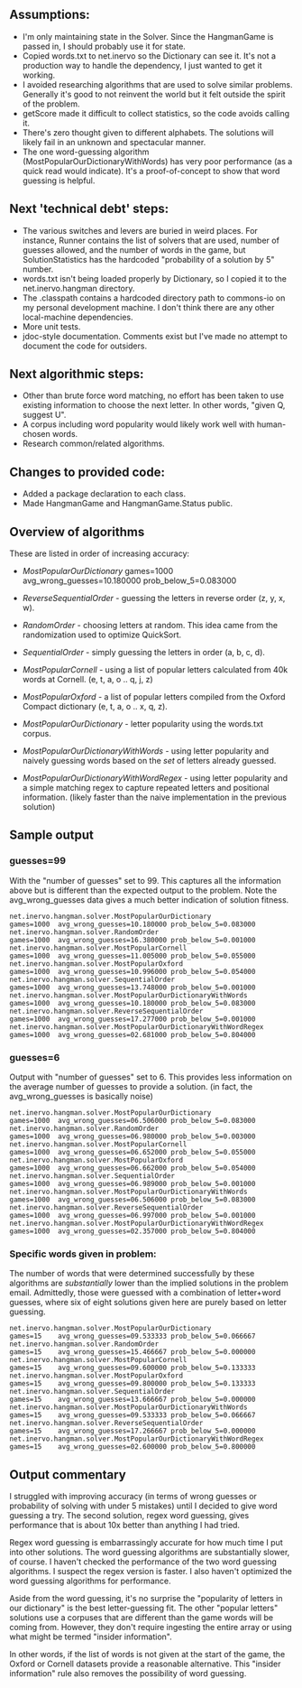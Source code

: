 ## Assumptions:

* I'm only maintaining state in the Solver. Since the HangmanGame is passed in, I should probably use it for state.
* Copied words.txt to net.inervo so the Dictionary can see it. It's not a production way to handle the dependency, I just wanted to get it working.
* I avoided researching algorithms that are used to solve similar problems. Generally it's good to not reinvent the world but it felt outside the spirit of the problem.
* getScore made it difficult to collect statistics, so the code avoids calling it.
* There's zero thought given to different alphabets. The solutions will likely fail in an unknown and spectacular manner.
* The one word-guessing algorithm (MostPopularOurDictionaryWithWords) has very poor performance (as a quick read would indicate). It's a proof-of-concept to show that word guessing is helpful.

## Next 'technical debt' steps:

* The various switches and levers are buried in weird places. For instance, Runner contains the list of solvers that are used, number of guesses allowed, and the number of words in the game, but SolutionStatistics has the hardcoded "probability of a solution by 5" number.
* words.txt isn't being loaded properly by Dictionary, so I copied it to the net.inervo.hangman directory.
* The .classpath contains a hardcoded directory path to commons-io on my personal development machine. I don't think there are any other local-machine dependencies.  
* More unit tests.
* jdoc-style documentation. Comments exist but I've made no attempt to document the code for outsiders.

## Next algorithmic steps:

* Other than brute force word matching, no effort has been taken to use existing information to choose the next letter. In other words, "given Q, suggest U".
* A corpus including word popularity would likely work well with human-chosen words.
* Research common/related algorithms.

## Changes to provided code:

* Added a package declaration to each class.
* Made HangmanGame and HangmanGame.Status public.


## Overview of algorithms

These are listed in order of increasing accuracy:

* *MostPopularOurDictionary*
                   games=1000  avg_wrong_guesses=10.180000 prob_below_5=0.083000

* *ReverseSequentialOrder* - guessing the letters in reverse order (z, y, x, w).
* *RandomOrder* - choosing letters at random. This idea came from the randomization used to optimize QuickSort.
* *SequentialOrder* - simply guessing the letters in order (a, b, c, d).
* *MostPopularCornell* - using a list of popular letters calculated from 40k words at Cornell. (e, t, a, o .. q, j, z)
* *MostPopularOxford* - a list of popular letters compiled from the Oxford Compact dictionary (e, t, a, o .. x, q, z).
* *MostPopularOurDictionary* - letter popularity using the words.txt corpus.
* *MostPopularOurDictionaryWithWords* - using letter popularity and naively guessing words based on the *set* of letters already guessed.
* *MostPopularOurDictionaryWithWordRegex* - using letter popularity and a simple matching regex to capture repeated letters and positional information. (likely faster than the naive implementation in the previous solution) 


## Sample output


### guesses=99

With the "number of guesses" set to 99. This captures all the information above but is different than the expected output to the problem. Note the avg_wrong_guesses data gives a much better indication of solution fitness.

```
net.inervo.hangman.solver.MostPopularOurDictionary                   games=1000  avg_wrong_guesses=10.180000 prob_below_5=0.083000
net.inervo.hangman.solver.RandomOrder                                games=1000  avg_wrong_guesses=16.380000 prob_below_5=0.001000
net.inervo.hangman.solver.MostPopularCornell                         games=1000  avg_wrong_guesses=11.005000 prob_below_5=0.055000
net.inervo.hangman.solver.MostPopularOxford                          games=1000  avg_wrong_guesses=10.996000 prob_below_5=0.054000
net.inervo.hangman.solver.SequentialOrder                            games=1000  avg_wrong_guesses=13.748000 prob_below_5=0.001000
net.inervo.hangman.solver.MostPopularOurDictionaryWithWords          games=1000  avg_wrong_guesses=10.180000 prob_below_5=0.083000
net.inervo.hangman.solver.ReverseSequentialOrder                     games=1000  avg_wrong_guesses=17.277000 prob_below_5=0.001000
net.inervo.hangman.solver.MostPopularOurDictionaryWithWordRegex      games=1000  avg_wrong_guesses=02.681000 prob_below_5=0.804000
```

### guesses=6

Output with "number of guesses" set to 6. This provides less information on the average number of guesses to provide a solution. (in fact, the avg_wrong_guesses is basically noise)

```
net.inervo.hangman.solver.MostPopularOurDictionary                   games=1000  avg_wrong_guesses=06.506000 prob_below_5=0.083000
net.inervo.hangman.solver.RandomOrder                                games=1000  avg_wrong_guesses=06.980000 prob_below_5=0.003000
net.inervo.hangman.solver.MostPopularCornell                         games=1000  avg_wrong_guesses=06.652000 prob_below_5=0.055000
net.inervo.hangman.solver.MostPopularOxford                          games=1000  avg_wrong_guesses=06.662000 prob_below_5=0.054000
net.inervo.hangman.solver.SequentialOrder                            games=1000  avg_wrong_guesses=06.989000 prob_below_5=0.001000
net.inervo.hangman.solver.MostPopularOurDictionaryWithWords          games=1000  avg_wrong_guesses=06.506000 prob_below_5=0.083000
net.inervo.hangman.solver.ReverseSequentialOrder                     games=1000  avg_wrong_guesses=06.997000 prob_below_5=0.001000
net.inervo.hangman.solver.MostPopularOurDictionaryWithWordRegex      games=1000  avg_wrong_guesses=02.357000 prob_below_5=0.804000
```

### Specific words given in problem:

The number of words that were determined successfully by these algorithms are *substantially* lower than the implied solutions in the problem email. Admittedly, those were guessed with a combination of letter+word guesses, where six of eight solutions given here are purely based on letter guessing.

```
net.inervo.hangman.solver.MostPopularOurDictionary                   games=15    avg_wrong_guesses=09.533333 prob_below_5=0.066667
net.inervo.hangman.solver.RandomOrder                                games=15    avg_wrong_guesses=15.466667 prob_below_5=0.000000
net.inervo.hangman.solver.MostPopularCornell                         games=15    avg_wrong_guesses=09.600000 prob_below_5=0.133333
net.inervo.hangman.solver.MostPopularOxford                          games=15    avg_wrong_guesses=09.800000 prob_below_5=0.133333
net.inervo.hangman.solver.SequentialOrder                            games=15    avg_wrong_guesses=13.666667 prob_below_5=0.000000
net.inervo.hangman.solver.MostPopularOurDictionaryWithWords          games=15    avg_wrong_guesses=09.533333 prob_below_5=0.066667
net.inervo.hangman.solver.ReverseSequentialOrder                     games=15    avg_wrong_guesses=17.266667 prob_below_5=0.000000
net.inervo.hangman.solver.MostPopularOurDictionaryWithWordRegex      games=15    avg_wrong_guesses=02.600000 prob_below_5=0.800000
```



## Output commentary

I struggled with improving accuracy (in terms of wrong guesses or probability of solving with under 5 mistakes) until I decided to give word guessing a try. The second solution, regex word guessing, gives performance that is about 10x better than anything I had tried.
 
Regex word guessing is embarrassingly accurate for how much time I put into other solutions. The word guessing algorithms are substantially slower, of course. I haven't checked the performance of the two word guessing algorithms. I suspect the regex version is faster. I also haven't optimized the word guessing algorithms for performance.

Aside from the word guessing, it's no surprise the "popularity of letters in our dictionary" is the best letter-guessing fit. The other "popular letters" solutions use a corpuses that are different than the game words will be coming from. However, they don't require ingesting the entire array or using what might be termed "insider information".

In other words, if the list of words is not given at the start of the game, the Oxford or Cornell datasets provide a reasonable alternative. This "insider information" rule also removes the possibility of word guessing.


